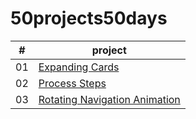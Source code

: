 # 50projects50days
| #    | project                                                                                                                   |
| :---: | -------------------------------------------------------------------------------------------------------                  |
| 01    | [Expanding Cards](https://github.com/TianQian-A/50projects50days/tree/master/expanding-cards)                            |
| 02    | [Process Steps](https://github.com/TianQian-A/50projects50days/tree/master/process-steps)                                |
| 03    | [Rotating Navigation Animation](https://github.com/TianQian-A/50projects50days/tree/master/rotating-navigation-animation)|